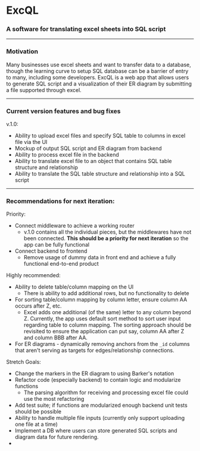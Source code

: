 # ExcQL

### A software for translating excel sheets into SQL script

---

### Motivation

Many businesses use excel sheets and want to transfer data to a database, though the learning curve to setup SQL database can be a barrier of entry to many, including some developers. ExcQL is a web app that allows users to generate SQL script and a visualization of their ER diagram by submitting a file supported through excel.

---

### Current version features and bug fixes

v.1.0:

- Ability to upload excel files and specify SQL table to columns in excel file via the UI
- Mockup of output SQL script and ER diagram from backend
- Ability to process excel file in the backend
- Ability to translate excel file to an object that contains SQL table structure and relationship
- Ability to translate the SQL table structure and relationship into a SQL script

---

### Recommendations for next iteration:

Priority:

- Connect middleware to achieve a working router
  - v.1.0 contains all the individual pieces, but the middlewares have not been connected. **This should be a priority for next iteration** so the app can be fully functional
- Connect backend to frontend
  - Remove usage of dummy data in front end and achieve a fully functional end-to-end product

Highly recommended:

- Ability to delete table/column mapping on the UI
  - There is ability to add additional rows, but no functionality to delete
- For sorting table/column mapping by column letter, ensure column AA occurs after Z, etc.
  - Excel adds one additional (of the same) letter to any column beyond Z. Currently, the app uses default sort method to sort user input regarding table to column mapping. The sorting approach should be revisited to ensure the application can put say, column AA after Z and column BBB after AA.
- For ER diagrams - dynamically removing anchors from the `_id` columns that aren't serving as targets for edges/relationship connections.

Stretch Goals:

- Change the markers in the ER diagram to using Barker's notation
- Refactor code (especially backend) to contain logic and modularize functions
  - The parsing algorithm for receiving and processing excel file could use the most refactoring
- Add test suite; if functions are modularized enough backend unit tests should be possible
- Ability to handle multiple file inputs (currently only support uploading one file at a time)
- Implement a DB where users can store generated SQL scripts and diagram data for future rendering.
- 
